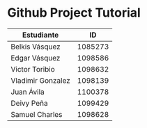 # Github Project Tutorial 
|Estudiante        |ID      |
| -- | -- | 
|Belkis   Vásquez  | 1085273 |
|Edgar    Vásquez  | 1098586 |
|Victor   Toribio  | 1098632 |
|Vladimir Gonzalez | 1098139 |
|Juan     Ávila    | 1100378 |
|Deivy    Peña     | 1099429 |
|Samuel   Charles  | 1098628 |
